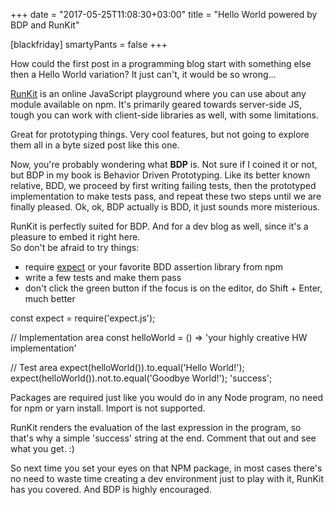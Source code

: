 +++
date = "2017-05-25T11:08:30+03:00"
title = "Hello World powered by BDP and RunKit"

[blackfriday]
  smartyPants = false
+++

How could the first post in a programming blog start with something else then a Hello World variation? It just can't, it would be so wrong...

[RunKit](https://runkit.com) is an online JavaScript playground where you can use about any module available on npm. It's primarily geared towards server-side JS, tough you can work with client-side libraries as well, with some limitations. 

Great for prototyping things. Very cool features, but not going to explore them all in a byte sized post like this one.

Now, you're probably wondering what **BDP** is. Not sure if I coined it or not, but BDP in my book is Behavior Driven Prototyping. Like its better known relative, BDD, we proceed by first writing failing tests, then the prototyped implementation to make tests pass, and repeat these two steps until we are finally pleased. Ok, ok, BDP actually is BDD, it just sounds more misterious.

RunKit is perfectly suited for BDP. And for a dev blog as well, since it's a pleasure to embed it right here.  
So don't be afraid to try things:

 + require [expect](https://github.com/Automattic/expect.js) or your favorite BDD assertion library from npm
 + write a few tests and make them pass
 + don't click the green button if the focus is on the editor, do Shift + Enter, much better

<script src="https://embed.runkit.com" data-element-id="my-element"></script>
<div id="my-element">
const expect = require('expect.js');

// Implementation area
const helloWorld = () => 'your highly creative HW implementation'

// Test area
expect(helloWorld()).to.equal('Hello World!');
expect(helloWorld()).not.to.equal('Goodbye World!');
'success';
</div>

Packages are required just like you would do in any Node program, no need for npm or yarn install. Import is not supported.  

RunKit renders the evaluation of the last expression in the program, so that's why a simple 'success' string at the end. Comment that out and see what you get. :)  

So next time you set your eyes on that NPM package, in most cases there's no need to waste time creating a dev environment just to play with it, RunKit has you covered. And BDP is highly encouraged.